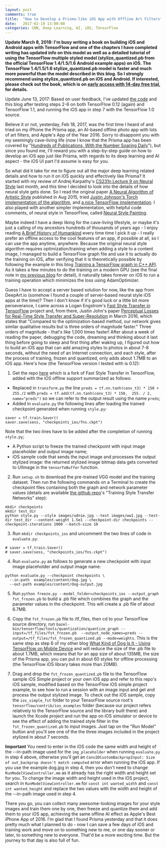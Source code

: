 ```yaml
---
layout: post
comments: true
title:  "How to Develop a Prisma-like iOS App with Offline Art Filters"
date:   2017-02-19 13:00:00
categories: CNN, Deep Learning, AI, iOS, TensorFlow
---
```


**Update March 8, 2018: I'm busy writing a book on building iOS and Android apps with TensorFlow and one of the chapters I have completed writing has updated info on this model as well as a detailed tutorial of using the TensorFlow multiple styled model (stylize_quantized.pb from the official TensorFlow 1.4/1.5/1.6 Android example apps) on iOS. The TensorFlow 1.4/1.5/1.6 stylize_quantized.pb model is faster and much more powerful than the model described in this blog. So I strongly recommend using stylize_quantized.pb on iOS and Android. If interested, please check out the book, which is on [early access with 14-day free trial](https://www.packtpub.com/application-development/intelligent-mobile-projects-tensorflow), for details.**


Update June 13, 2017: Based on user feedback, I've updated [the code](https://github.com/jeffxtang/fast-style-transfer) and this blog after testing steps 2-6 on both TensorFlow 0.12 (again) and TensorFlow 1.1, and running the iOS app in step 7 with the TensorFlow 1.0 source.


Believe it or not, yesterday, Feb 18, 2017, was the first time I heard of and tried on my iPhone the Prisma app, an AI-based offline photo app with lots of art filters, and Apple's App of the Year 2016. Sorry to disappoint you with my seemingly cave-living life (now I know that the Prisma app has been covered by "[Hundreds of Publications, With the Number Soaring Daily](http://prisma-ai.com/)"), but since you found me, I'll reward you with a step-by-step guide on how to develop an iOS app just like Prisma, with regards to its deep learning and AI aspect - the iOS UI part I'd assume is easy for you.

So what did it take for me to figure out all the major deep learning related details and how to run it on iOS quickly and effectively like Prisma? It started with my review of Andrej Karpathy's [CS231n Lecture 9 on Neural Style](https://youtu.be/GHVaaHESrlY?t=52m2s) last month, and this time I decided to look into the details of how neural style gets done. So I read the original paper [A Neural Algorithm of Artistic Style](https://arxiv.org/abs/1508.06576) published in Aug 2015, tried [Justin Johnson's Torch implementation of the algorithm](https://github.com/jcjohnson/neural-style), and [a nice TensorFlow implementation](https://github.com/anishathalye/neural-style). I also played with another simpler implementation, with helpful code comments, of neural style in TensorFlow, called [Neural Style Painting](https://github.com/log0/neural-style-painting).

Maybe indeed I have a deep liking for the cave-living lifestyle, or maybe it's just a calling of my ancestors hundreds of thousands of years ago - I enjoy reading [A Brief History of Humankind](https://www.amazon.com/Sapiens-Humankind-Yuval-Noah-Harari/dp/0062316095) every time time I pick it up - I really prefer an offline access to the cool features of an app, if possible at all, so I can use the app anytime, anywhere. Because the original neural style algorithm requires optimization/training when adding a style to a content image, I managed to build a TensorFlow graph file and use it to actually do the training on iOS, after verifying that it is theoretically possible by following the example in this blog [Training a TensorFlow graph in C++ API](https://tebesu.github.io/posts/Training-a-TensorFlow-graph-in-C++-API). As it takes a few minutes to do the training on a modern GPU (see the final note in [my previous blog](http://jeffxtang.github.io/deep/learning,/hardware,/gpu,/performance/2017/02/14/deep-learning-machine.html) for detail), it naturally takes forever on iOS to run a training operation which minimizes the loss using AdamOptimizer.

Guess I have to accept a server based solution for now, like the app from DeepArt.io (somehow I found a couple of server-based neural style iOS apps at the time)? Then I don't know if it's good luck or a little bit more perseverance, I came across a Logan Engstrom's [Fast Style Transfer in TensorFlow](https://github.com/lengstrom/fast-style-transfer) project and, from there, Justin John's paper [Perceptual Losses for Real-Time Style Transfer and Super-Resolution](https://arxiv.org/abs/1603.08155) in March 2016, which states that "Compared to the optimization-based method, our network gives similar qualitative results but is three orders of magnitude faster." Three orders of magnitude - that's like 1,000 times faster! After about a week of reading the paper, debugging the code, dreaming and thinking about it last thing before going to sleep and first thing after waking up, I figured out how to build an iOS app that can add amazing styles to photos in about 7-8 seconds, without the need of an Internet connection, and each style, after the process of training, frozen and quantized, only adds about 1.7MB to an iOS app. Here's how (the TensorFlow version I tested with is 0.12):

1. Get the repo [here](https://github.com/jeffxtang/fast-style-transfer) which is a fork of Fast Style Transfer in TensorFlow, added with the iOS offline support summarized as follows:
  * Replaced in `transform.py` the line `preds = tf.nn.tanh(conv_t3) * 150 + 255./2` with `preds = tf.add(tf.nn.tanh(conv_t3) * 150,  255. / 2, name="preds")` so we can refer to the output result using the name `preds`;
  * Added in `evaluate.py` the following lines after loading the trained checkpoint generated when running `style.py`:
  ```
  saver = tf.train.Saver()
  saver.save(sess, "checkpoints_ios/fns.ckpt")
  ```
  Note that the two lines have to be added after the completion of running `style.py`;
  * A Python script to freeze the trained checkpoint with input image placeholder and output image name;
  * iOS sample code that sends the input image and processes the output stylized image: the returned stylized image bitmap data gets converted to UIImage in the `tensorToBuffer` function.

2. Run `setup.sh` to download the pre-trained VGG model and the training dataset. Then run the following commands on a Terminal to create the checkpoint files containing both the graph and network parameter values (details are available [the github repo](https://github.com/jeffxtang/fast-style-transfer)'s "Training Style Transfer Networks" step):
```
mkdir checkpoints
mkdir test_dir
python style.py --style images/udnie.jpg --test images/ww1.jpg --test-dir test_dir --content-weight 1.5e1 --checkpoint-dir checkpoints --checkpoint-iterations 1000 --batch-size 10
```

3. Run `mkdir checkpoints_ios` and uncomment the two lines of code in `evaluate.py`:
```
# saver = tf.train.Saver()
# saver.save(sess, "checkpoints_ios/fns.ckpt")
```

4. Run `evaluate.py` as follows to generate a new checkpoint with input image placeholder and output image name:
```
python evaluate.py --checkpoint checkpoints \
  --in-path  examples/content/dog.jpg \
  --out-path examples/content/dog-output.jpg
```

5. Run `python freeze.py --model_folder=checkpoints_ios --output_graph fst_frozen.pb` to build a .pb file which combines the graph and the parameter values in the checkpoint. This will create a .pb file of about 6.7MB.

6. Copy the `fst_frozen.pb` file to /tf_files, then cd to your TensorFlow source directory, run `bazel-bin/tensorflow/tools/quantization/quantize_graph --input=/tf_files/fst_frozen.pb  --output_node_names=preds --output=/tf_files/fst_frozen_quantized.pb --mode=weights`. This is the same step as step 6 of my other blog [What Kind of Dog Is It - Using TensorFlow on Mobile Device](http://jeffxtang.github.io/deep/learning,/tensorflow,/mobile,/ai/2016/09/23/mobile-tensorflow.html) and will reduce the size of the .pb file to about 1.7MB, which means that for an app size of about 135MB, the size of the Prisma app, you can put in about 60 styles for offline processing (the TensorFlow iOS library takes more than 20MB).

7. Drag and drop the `fst_frozen_quantized.pb` file to the TensorFlow sample iOS Simple project or your own iOS app and refer to this repo's iOS sample, modified based on the TensorFlow iOS simple project example, to see how to run a session with an image input and get and process the output stylized image. To check out the iOS sample, copy the `ios_simple_fst` folder to your TensorFlow source root's `tensorflow/contrib/ios_examples` folder (because our project refers relatively to the TensorFlow source and the library built there) and launch the Xcode project and run the app on iOS simulator or device to see the effect of adding the trained style filter in the `fst_frozen_quantized.pb` to input images. Just tap on the "Run Model" button and you'll see one of the the three images included in the project stylized in about 7 seconds.

**Important** You need to enter in the iOS code the same width and height of the --in-path image used for the `img_placeholder` when running `evaluate.py` in step 4 above, otherwise you'll get an `Conv2DCustomBackpropInput: Size of out_backprop doesn't match computed` error when running the iOS app. If you use the example dog.jpg in step 4, then you don't need to change `RunModelViewController.mm` as it already has the right width and height set for you. To change the image width and height used in the iOS project, search in `RunModelViewController.mm` for `const int wanted_width` and `const int wanted_height` and replace the two values with the width and height of the --in-path image used in step 4.

There you go, you can collect many awesome-looking images for your style images and train them one by one, then freeze and quantize them and add them to your iOS app, achieving the same offline AI effect as Apple's Best iPhone App of 2016. I'm glad that I found Prisma yesterday and that it does pretty much what I planned to do - now I can save a few days of iOS and training work and move on to something new to me, or one day sooner or later, to something new to everyone. That'd be a more exciting time. But the journey to that day is also full of fun.

